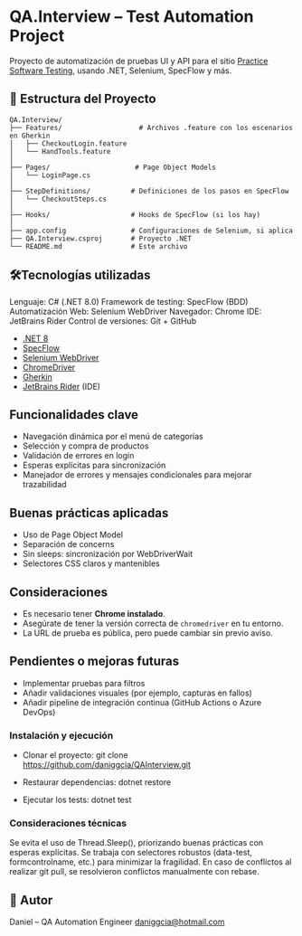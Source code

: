 
# QA.Interview – Test Automation Project

Proyecto de automatización de pruebas UI y API para el sitio [Practice Software Testing](https://practicesoftwaretesting.com/), usando .NET, Selenium, SpecFlow y más.

## 📁 Estructura del Proyecto

```
QA.Interview/
├── Features/                   # Archivos .feature con los escenarios en Gherkin
│   ├── CheckoutLogin.feature
│   └── HandTools.feature
│
├── Pages/                     # Page Object Models
│   └── LoginPage.cs
│
├── StepDefinitions/          # Definiciones de los pasos en SpecFlow
│   └── CheckoutSteps.cs
│
├── Hooks/                    # Hooks de SpecFlow (si los hay)
│
├── app.config                # Configuraciones de Selenium, si aplica
├── QA.Interview.csproj       # Proyecto .NET
└── README.md                 # Este archivo
```

## 🛠Tecnologías utilizadas

Lenguaje: C# (.NET 8.0)
Framework de testing: SpecFlow (BDD)
Automatización Web: Selenium WebDriver
Navegador: Chrome
IDE: JetBrains Rider
Control de versiones: Git + GitHub

- [.NET 8](https://dotnet.microsoft.com/en-us/)
- [SpecFlow](https://specflow.org/)
- [Selenium WebDriver](https://www.selenium.dev/)
- [ChromeDriver](https://chromedriver.chromium.org/)
- [Gherkin](https://cucumber.io/docs/gherkin/)
- [JetBrains Rider](https://www.jetbrains.com/rider/) (IDE)


## Funcionalidades clave

- Navegación dinámica por el menú de categorías
- Selección y compra de productos
- Validación de errores en login
- Esperas explícitas para sincronización
- Manejador de errores y mensajes condicionales para mejorar trazabilidad

## Buenas prácticas aplicadas

- Uso de Page Object Model
- Separación de concerns
- Sin sleeps: sincronización por WebDriverWait
- Selectores CSS claros y mantenibles

## Consideraciones

- Es necesario tener **Chrome instalado**.
- Asegúrate de tener la versión correcta de `chromedriver` en tu entorno.
- La URL de prueba es pública, pero puede cambiar sin previo aviso.

## Pendientes o mejoras futuras

- Implementar pruebas para filtros
- Añadir validaciones visuales (por ejemplo, capturas en fallos)
- Añadir pipeline de integración continua (GitHub Actions o Azure DevOps)

### Instalación y ejecución
- Clonar el proyecto:
  git clone https://github.com/daniggcia/QAInterview.git

- Restaurar dependencias:
  dotnet restore

- Ejecutar los tests:
  dotnet test

### Consideraciones técnicas

Se evita el uso de Thread.Sleep(), priorizando buenas prácticas con esperas explícitas.
Se trabaja con selectores robustos (data-test, formcontrolname, etc.) para minimizar la fragilidad.
En caso de conflictos al realizar git pull, se resolvieron conflictos manualmente con rebase.


## 👤 Autor

Daniel – QA Automation Engineer 
daniggcia@hotmail.com

